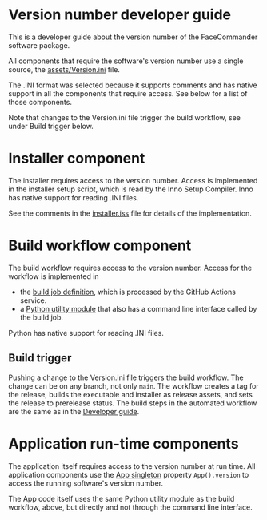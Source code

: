 # Version number developer guide
This is a developer guide about the version number of the FaceCommander software
package.

All components that require the software's version number use a single source,
the [assets/Version.ini](../assets/Version.ini) file.

The .INI format was selected because it supports comments and has native support
in all the components that require access. See below for a list of those
components.

Note that changes to the Version.ini file trigger the build workflow, see under
Build trigger below.

# Installer component
The installer requires access to the version number. Access is implemented in
the installer setup script, which is read by the Inno Setup Compiler. Inno has
native support for reading .INI files.

See the comments in the [installer.iss](../installer.iss) file for details of
the implementation.

# Build workflow component
The build workflow requires access to the version number. Access for the
workflow is implemented in

-   the [build job definition](../.github/workflows/windows-build-version.yml),
    which is processed by the GitHub Actions service.
-   a [Python utility module](../src/utils/readini.py) that also has a command
    line interface called by the build job.

Python has native support for reading .INI files.

## Build trigger
Pushing a change to the Version.ini file triggers the build workflow. The change
can be on any branch, not only `main`. The workflow creates a tag for the
release, builds the executable and installer as release assets, and sets the
release to prerelease status. The build steps in the automated workflow are the
same as in the [Developer guide](readme.md).

# Application run-time components
The application itself requires access to the version number at run time. All
application components use the [App singleton](../src/app.py) property
`App().version` to access the running software's version number.

The App code itself uses the same Python utility module as the build workflow,
above, but directly and not through the command line interface.
